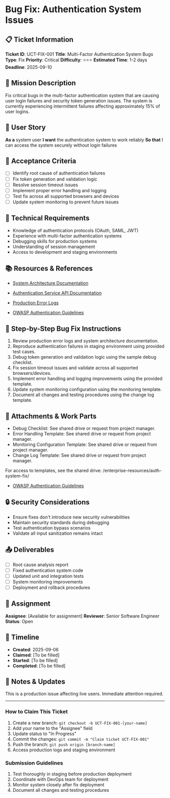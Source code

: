 # Bug Fix: Authentication System Issues

## 📋 Ticket Information

**Ticket ID**: UCT-FIX-001
**Title**: Multi-Factor Authentication System Bugs
**Type**: Fix
**Priority**: Critical
**Difficulty**: ⭐⭐⭐
**Estimated Time**: 1-2 days
**Deadline**: 2025-09-10

## 🎯 Mission Description

Fix critical bugs in the multi-factor authentication system that are causing user login failures and security token generation issues. The system is currently experiencing intermittent failures affecting approximately 15% of user logins.

## 👤 User Story

**As a** system user
**I want** the authentication system to work reliably
**So that** I can access the system securely without login failures

## 📝 Acceptance Criteria

- [ ] Identify root cause of authentication failures
- [ ] Fix token generation and validation logic
- [ ] Resolve session timeout issues
- [ ] Implement proper error handling and logging
- [ ] Test fix across all supported browsers and devices
- [ ] Update system monitoring to prevent future issues

## 🔧 Technical Requirements

- Knowledge of authentication protocols (OAuth, SAML, JWT)
- Experience with multi-factor authentication systems
- Debugging skills for production systems
- Understanding of session management
- Access to development and staging environments

## 📚 Resources & References

- [System Architecture Documentation](/enterprise-resources/system-architecture.pdf)
- [Authentication Service API Documentation](/enterprise-resources/auth-service-api-docs.pdf)
- [Production Error Logs](/enterprise-resources/production-error-logs.txt)

- [OWASP Authentication Guidelines](https://owasp.org/)


## 📝 Step-by-Step Bug Fix Instructions

1. Review production error logs and system architecture documentation.
2. Reproduce authentication failures in staging environment using provided test cases.
3. Debug token generation and validation logic using the sample debug checklist.
4. Fix session timeout issues and validate across all supported browsers/devices.
5. Implement error handling and logging improvements using the provided template.
6. Update system monitoring configuration using the monitoring template.
7. Document all changes and testing procedures using the change log template.

## 📎 Attachments & Work Parts

- Debug Checklist: See shared drive or request from project manager.
- Error Handling Template: See shared drive or request from project manager.
- Monitoring Configuration Template: See shared drive or request from project manager.
- Change Log Template: See shared drive or request from project manager.

For access to templates, see the shared drive: /enterprise-resources/auth-system-fix/
- [OWASP Authentication Guidelines](https://owasp.org/)

## 🔒 Security Considerations

- Ensure fixes don't introduce new security vulnerabilities
- Maintain security standards during debugging
- Test authentication bypass scenarios
- Validate all input sanitization remains intact

## 📤 Deliverables

- [ ] Root cause analysis report
- [ ] Fixed authentication system code
- [ ] Updated unit and integration tests
- [ ] System monitoring improvements
- [ ] Deployment and rollback procedures

## 👥 Assignment

**Assignee**: [Available for assignment]
**Reviewer**: Senior Software Engineer
**Status**: Open

## 📅 Timeline

- **Created**: 2025-09-06
- **Claimed**: [To be filled]
- **Started**: [To be filled]
- **Completed**: [To be filled]

## 💬 Notes & Updates

This is a production issue affecting live users. Immediate attention required.

---

### How to Claim This Ticket

1. Create a new branch: `git checkout -b UCT-FIX-001-[your-name]`
2. Add your name to the "Assignee" field
3. Update status to "In Progress"
4. Commit the changes: `git commit -m "Claim ticket UCT-FIX-001"`
5. Push the branch: `git push origin [branch-name]`
6. Access production logs and staging environment

### Submission Guidelines

1. Test thoroughly in staging before production deployment
2. Coordinate with DevOps team for deployment
3. Monitor system closely after fix deployment
4. Document all changes and testing procedures
